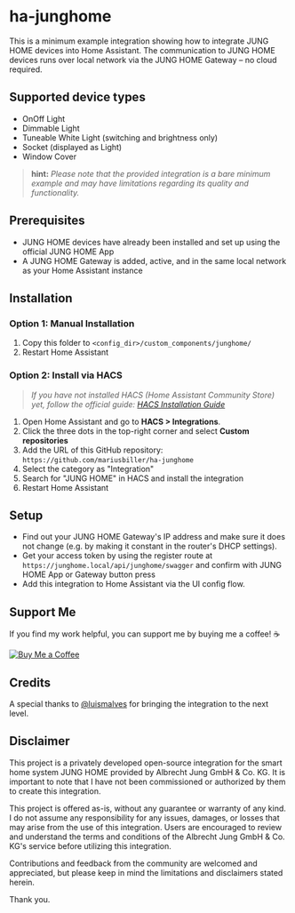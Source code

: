 # ha-junghome
This is a minimum example integration showing how to integrate JUNG HOME devices into Home Assistant.
The communication to JUNG HOME devices runs over local network via the JUNG HOME Gateway – no cloud required.

## Supported device types
- OnOff Light
- Dimmable Light
- Tuneable White Light (switching and brightness only)
- Socket (displayed as Light)
- Window Cover

>**hint:**
*Please note that the provided integration is a bare minimum example and may have limitations regarding its quality and functionality.*

## Prerequisites
- JUNG HOME devices have already been installed and set up using the official JUNG HOME App
- A JUNG HOME Gateway is added, active, and in the same local network as your Home Assistant instance


## Installation
### Option 1: Manual Installation
1. Copy this folder to `<config_dir>/custom_components/junghome/`
2. Restart Home Assistant

### Option 2: Install via HACS
>*If you have not installed HACS (Home Assistant Community Store) yet, follow the official guide: [HACS Installation Guide](https://hacs.xyz/docs/use/download/download/)*

1. Open Home Assistant and go to **HACS > Integrations**.
2. Click the three dots in the top-right corner and select **Custom repositories**
3. Add the URL of this GitHub repository: `https://github.com/mariusbiller/ha-junghome`
4. Select the category as "Integration"
5. Search for "JUNG HOME" in HACS and install the integration
6. Restart Home Assistant

## Setup
- Find out your JUNG HOME Gateway's IP address and make sure it does not change (e.g. by making it constant in the router's DHCP settings).
- Get your access token by using the register route at `https://junghome.local/api/junghome/swagger` and confirm with JUNG HOME App or Gateway button press
- Add this integration to Home Assistant via the UI config flow.

## Support Me
If you find my work helpful, you can support me by buying me a coffee! ☕

[![Buy Me a Coffee](https://img.buymeacoffee.com/button-api/?username=mariusbiller&button_colour=FFDD00&font_colour=000000&font_family=Cookie&outline_colour=000000&coffee_colour=ffffff)](https://www.buymeacoffee.com/mariusbiller)

## Credits
A special thanks to [@luismalves](https://github.com/luismalves) for bringing the integration to the next level.

## Disclaimer
This project is a privately developed open-source integration for the smart home system JUNG HOME provided by Albrecht Jung GmbH & Co. KG. It is important to note that I have not been commissioned or authorized by them to create this integration.

This project is offered as-is, without any guarantee or warranty of any kind. I do not assume any responsibility for any issues, damages, or losses that may arise from the use of this integration. 
Users are encouraged to review and understand the terms and conditions of the Albrecht Jung GmbH & Co. KG's service before utilizing this integration.

Contributions and feedback from the community are welcomed and appreciated, but please keep in mind the limitations and disclaimers stated herein.

Thank you.
